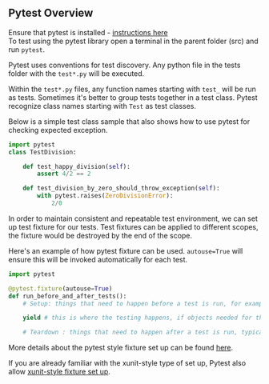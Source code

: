 ## Pytest Overview
Ensure that pytest is installed - [instructions here](https://docs.pytest.org/en/7.1.x/getting-started.html)   
To test using the pytest library open a terminal in the parent folder (src) and 
run `pytest`. 

Pytest uses conventions for test discovery. Any python file in the tests folder with the `test*.py` will be executed. 

Within the `test*.py` files, any function names starting with `test_` will be run as tests. Sometimes it's better to group tests together in a test class.
Pytest recognize class names starting with `Test` as test classes. 

Below is a simple test class sample that also shows how to use pytest for checking expected exception.

```python
import pytest
class TestDivision:

    def test_happy_division(self):
        assert 4/2 == 2

    def test_division_by_zero_should_throw_exception(self):
        with pytest.raises(ZeroDivisionError):
            2/0
```

In order to maintain consistent and repeatable test environment, we can set up test fixture for our tests. 
Test fixtures can be applied to different scopes, the fixture would be destroyed by the end of the scope.

Here's an example of how pytest fixture can be used.
`autouse=True` will ensure this will be invoked automatically for each test.
```python
import pytest

@pytest.fixture(autouse=True)
def run_before_and_after_tests():
    # Setup: things that need to happen before a test is run, for example: creating objects needed for the test

    yield # this is where the testing happens, if objects needed for the test are created, add them here as well

    # Teardown : things that need to happen after a test is run, typically cleaning up the things we did 
```
More details about the pytest style fixture set up can be found [here](https://docs.pytest.org/en/6.2.x/fixture.html).


If you are already familiar with the xunit-style type of set up, Pytest also allow [xunit-style fixture set up](https://docs.pytest.org/en/6.2.x/xunit_setup.html).
